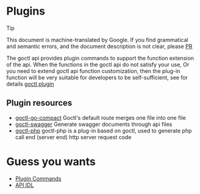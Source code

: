 # Plugins
> [!TIP]
> This document is machine-translated by Google. If you find grammatical and semantic errors, and the document description is not clear, please [PR](doc-contibute.md)

The goctl api provides plugin commands to support the function extension of the api. When the functions in the goctl api do not satisfy your use,
Or you need to extend goctl api function customization, then the plug-in function will be very suitable for developers to be self-sufficient, see for details
[goctl plugin](goctl-plugin.md)

## Plugin resources
* [goctl-go-compact](https://github.com/zeromicro/goctl-go-compact)
  Goctl's default route merges one file into one file
* [goctl-swagger](https://github.com/zeromicro/goctl-swagger)
  Generate swagger documents through api files
* [goctl-php](https://github.com/zeromicro/goctl-php)
  goctl-php is a plug-in based on goctl, used to generate php call end (server end) http server request code
  
# Guess you wants
* [Plugin Commands](goctl-plugin.md)
* [API IDL](api-grammar.md)
